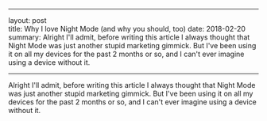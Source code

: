 ----	
layout: post	
title: Why I love Night Mode (and why you should, too)
date: 2018-02-20 
summary: Alright I'll admit, before writing this article I always thought that Night Mode was just another stupid marketing gimmick. But I've been using it on all my devices for the past 2 months or so, and I can't ever imagine using a device without it.

----	

Alright I'll admit, before writing this article I always thought that Night Mode was just another stupid marketing gimmick. But I've been using it on all my devices for the past 2 months or so, and I can't ever imagine using a device without it.
